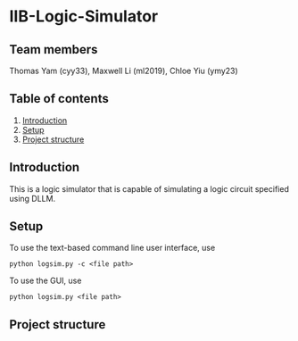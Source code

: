 # IIB-Logic-Simulator

## Team members

Thomas Yam (cyy33), Maxwell Li (ml2019), Chloe Yiu (ymy23)

## Table of contents

1. [Introduction](#introduction)
2. [Setup](#setup)
3. [Project structure](#project-structure)

## Introduction

This is a logic simulator that is capable of simulating a logic circuit specified using DLLM.

## Setup

To use the text-based command line user interface, use

`python logsim.py -c <file path>`

To use the GUI, use

`python logsim.py <file path>`

## Project structure
